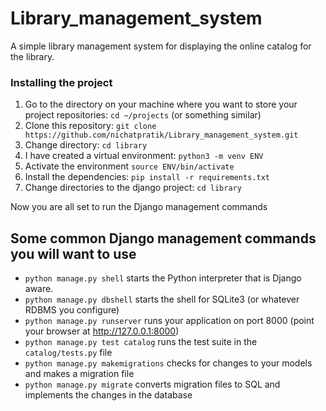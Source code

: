 # Library_management_system
A simple library management system for displaying the online catalog for the library. 

### Installing the project
1. Go to the directory on your machine where you want to store your project repositories: `cd ~/projects` (or something similar)
2. Clone this repository: `git clone https://github.com/nichatpratik/Library_management_system.git`
3. Change directory: `cd library`
4. I have created a virtual environment: `python3 -m venv ENV`
5. Activate the environment `source ENV/bin/activate`
6. Install the dependencies: `pip install -r requirements.txt` 
7. Change directories to the django project: `cd library`

Now you are all set to run the Django management commands

## Some common Django management commands you will want to use

- `python manage.py shell` starts the Python interpreter that is Django aware.
- `python manage.py dbshell` starts the shell for SQLite3 (or whatever RDBMS you configure)
- `python manage.py runserver` runs your application on port 8000 (point your browser at http://127.0.0.1:8000)
- `python manage.py test catalog` runs the test suite in the `catalog/tests.py` file
- `python manage.py makemigrations` checks for changes to your models and makes a migration file
- `python manage.py migrate` converts migration files to SQL and implements the changes in the database
